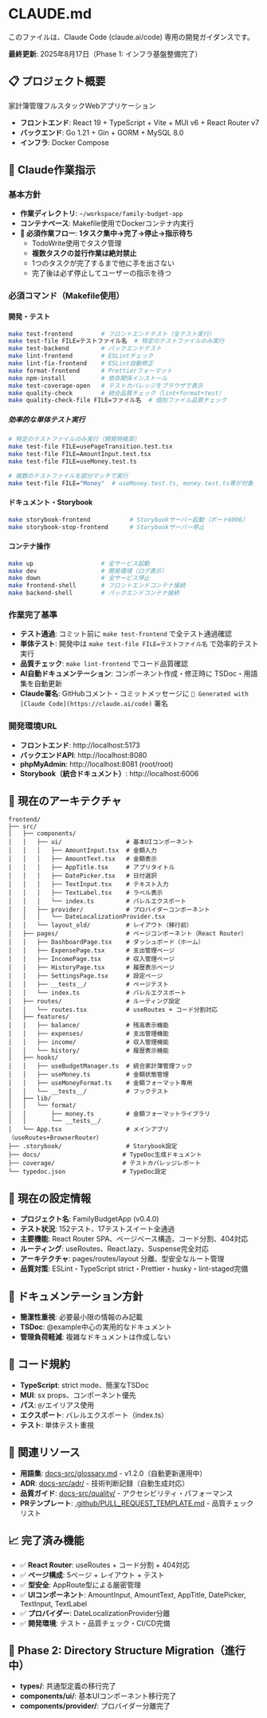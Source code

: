 # CLAUDE.md

このファイルは、Claude Code (claude.ai/code) 専用の開発ガイダンスです。

**最終更新**: 2025年8月17日（Phase 1: インフラ基盤整備完了）

## 📋 プロジェクト概要

家計簿管理フルスタックWebアプリケーション
- **フロントエンド**: React 19 + TypeScript + Vite + MUI v6 + React Router v7
- **バックエンド**: Go 1.21 + Gin + GORM + MySQL 8.0
- **インフラ**: Docker Compose

## 🎯 Claude作業指示

### 基本方針
- **作業ディレクトリ**: `~/workspace/family-budget-app`
- **コンテナベース**: Makefile使用でDockerコンテナ内実行
- **🎯 必須作業フロー**: **1タスク集中→完了→停止→指示待ち**
  - TodoWrite使用でタスク管理
  - **複数タスクの並行作業は絶対禁止**
  - 1つのタスクが完了するまで他に手を出さない
  - 完了後は必ず停止してユーザーの指示を待つ

### 必須コマンド（Makefile使用）

#### 開発・テスト
```bash
make test-frontend        # フロントエンドテスト（全テスト実行）
make test-file FILE=テストファイル名  # 特定のテストファイルのみ実行
make test-backend         # バックエンドテスト  
make lint-frontend        # ESLintチェック
make lint-fix-frontend    # ESLint自動修正
make format-frontend      # Prettierフォーマット
make npm-install          # 依存関係インストール
make test-coverage-open   # テストカバレッジをブラウザで表示
make quality-check        # 統合品質チェック（lint+format+test）
make quality-check-file FILE=ファイル名  # 個別ファイル品質チェック
```

##### 効率的な単体テスト実行
```bash
# 特定のテストファイルのみ実行（開発時推奨）
make test-file FILE=usePageTransition.test.tsx
make test-file FILE=AmountInput.test.tsx
make test-file FILE=useMoney.test.ts

# 複数のテストファイルを部分マッチで実行
make test-file FILE="Money"  # useMoney.test.ts, money.test.ts等が対象
```

#### ドキュメント・Storybook
```bash
make storybook-frontend           # Storybookサーバー起動（ポート6006）
make storybook-stop-frontend      # Storybookサーバー停止
```

#### コンテナ操作
```bash
make up                   # 全サービス起動
make dev                  # 開発環境（ログ表示）
make down                 # 全サービス停止
make frontend-shell       # フロントエンドコンテナ接続
make backend-shell        # バックエンドコンテナ接続
```

### 作業完了基準
- **テスト通過**: コミット前に `make test-frontend` で全テスト通過確認
- **単体テスト**: 開発中は `make test-file FILE=テストファイル名` で効率的テスト実行
- **品質チェック**: `make lint-frontend` でコード品質確認
- **AI自動ドキュメンテーション**: コンポーネント作成・修正時に TSDoc・用語集を自動更新
- **Claude署名**: GitHubコメント・コミットメッセージに `🤖 Generated with [Claude Code](https://claude.ai/code)` 署名


### 開発環境URL
- **フロントエンド**: http://localhost:5173
- **バックエンドAPI**: http://localhost:8080  
- **phpMyAdmin**: http://localhost:8081 (root/root)
- **Storybook（統合ドキュメント）**: http://localhost:6006

## 📁 現在のアーキテクチャ

```
frontend/
├── src/
│   ├── components/
│   │   ├── ui/                  # 基本UIコンポーネント
│   │   │   ├── AmountInput.tsx  # 金額入力
│   │   │   ├── AmountText.tsx   # 金額表示
│   │   │   ├── AppTitle.tsx     # アプリタイトル
│   │   │   ├── DatePicker.tsx   # 日付選択
│   │   │   ├── TextInput.tsx    # テキスト入力
│   │   │   ├── TextLabel.tsx    # ラベル表示
│   │   │   └── index.ts         # バレルエクスポート
│   │   ├── provider/            # プロバイダーコンポーネント
│   │   │   └── DateLocalizationProvider.tsx
│   │   └── layout_old/          # レイアウト（移行前）
│   ├── pages/                   # ページコンポーネント（React Router）
│   │   ├── DashboardPage.tsx    # ダッシュボード（ホーム）
│   │   ├── ExpensePage.tsx      # 支出管理ページ
│   │   ├── IncomePage.tsx       # 収入管理ページ
│   │   ├── HistoryPage.tsx      # 履歴表示ページ
│   │   ├── SettingsPage.tsx     # 設定ページ
│   │   ├── __tests__/           # ページテスト
│   │   └── index.ts             # バレルエクスポート
│   ├── routes/                  # ルーティング設定
│   │   └── routes.tsx           # useRoutes + コード分割対応
│   ├── features/
│   │   ├── balance/             # 残高表示機能
│   │   ├── expenses/            # 支出管理機能
│   │   ├── income/              # 収入管理機能
│   │   └── history/             # 履歴表示機能
│   ├── hooks/
│   │   ├── useBudgetManager.ts  # 統合家計簿管理フック
│   │   ├── useMoney.ts          # 金額状態管理
│   │   ├── useMoneyFormat.ts    # 金額フォーマット専用
│   │   └── __tests__/           # フックテスト
│   ├── lib/
│   │   └── format/
│   │       ├── money.ts         # 金額フォーマットライブラリ
│   │       └── __tests__/
│   └── App.tsx                  # メインアプリ（useRoutes+BrowserRouter）
├── .storybook/                  # Storybook設定
├── docs/                       # TypeDoc生成ドキュメント
├── coverage/                   # テストカバレッジレポート
└── typedoc.json                # TypeDoc設定

```

## 🔧 現在の設定情報
- **プロジェクト名**: FamilyBudgetApp (v0.4.0)
- **テスト状況**: 152テスト、17テストスイート全通過
- **主要機能**: React Router SPA、ページベース構造、コード分割、404対応
- **ルーティング**: useRoutes、React.lazy、Suspense完全対応
- **アーキテクチャ**: pages/routes/layout 分離、型安全なルート管理
- **品質対策**: ESLint・TypeScript strict・Prettier・husky・lint-staged完備

## 🤖 ドキュメンテーション方針

- **簡潔性重視**: 必要最小限の情報のみ記載
- **TSDoc**: @example中心の実用的なドキュメント
- **管理負荷軽減**: 複雑なドキュメントは作成しない

## 🎨 コード規約
- **TypeScript**: strict mode、簡潔なTSDoc
- **MUI**: sx props、コンポーネント優先
- **パス**: `@/`エイリアス使用
- **エクスポート**: バレルエクスポート（index.ts）
- **テスト**: 単体テスト重視

## 🔗 関連リソース
- **用語集**: [docs-src/glossary.md](frontend/docs-src/glossary.md) - v1.2.0（自動更新運用中）
- **ADR**: [docs-src/adr/](frontend/docs-src/adr/) - 技術判断記録（自動生成対応）
- **品質ガイド**: [docs-src/quality/](frontend/docs-src/quality/) - アクセシビリティ・パフォーマンス
- **PRテンプレート**: [.github/PULL_REQUEST_TEMPLATE.md](.github/PULL_REQUEST_TEMPLATE.md) - 品質チェックリスト

## 📈 完了済み機能
- ✅ **React Router**: useRoutes + コード分割 + 404対応
- ✅ **ページ構成**: 5ページ + レイアウト + テスト
- ✅ **型安全**: AppRoute型による厳密管理
- ✅ **UIコンポーネント**: AmountInput, AmountText, AppTitle, DatePicker, TextInput, TextLabel
- ✅ **プロバイダー**: DateLocalizationProvider分離
- ✅ **開発環境**: テスト・品質チェック・CI/CD完備

## 🚀 Phase 2: Directory Structure Migration（進行中）
- **types/**: 共通型定義の移行完了
- **components/ui/**: 基本UIコンポーネント移行完了
- **components/provider/**: プロバイダー分離完了